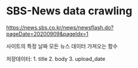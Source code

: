 # SBS-News data crawling

https://news.sbs.co.kr/news/newsflash.do?pageDate=20200909&pageIdx=1 

사이트의 특정 날짜 모든 뉴스 데이터 가져오는 함수



저장데이터: 
    1. title
    2. body
    3. upload_date
    
